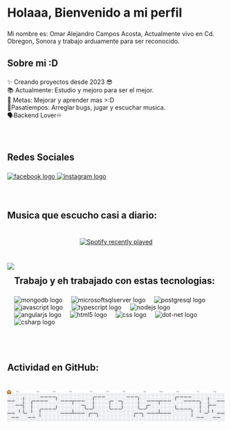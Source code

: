 <h1 align="left">Holaaa, Bienvenido a mi perfil</h1>

###

<p align="left">Mi nombre es: Omar Alejandro Campos Acosta, Actualmente vivo en Cd. Obregon, Sonora y trabajo arduamente para ser reconocido.</p>

###

<h2 align="left">Sobre mi :D</h2>

###

<p align="left">✨ Creando proyectos desde 2023 😎<br>📚 Actualmente: Estudio y mejoro para ser el mejor.<br>🎯 Metas: Mejorar y aprender mas >:D<br>🎲Pasatiempos: Arreglar bugs, jugar y escuchar musica.<br>🗣️Backend Lover♾️</p>

###

<br clear="both">

<h2 align="left">Redes Sociales</h2>

###

<div align="left">
  <a href="https://www.facebook.com/omar.campos.313003/" target="_blank">
    <img src="https://raw.githubusercontent.com/maurodesouza/profile-readme-generator/master/src/assets/icons/social/facebook/default.svg" width="52" height="40" alt="facebook logo"  />
  </a>
  <a href="https://www.instagram.com/omar_campos165/" target="_blank">
    <img src="https://raw.githubusercontent.com/maurodesouza/profile-readme-generator/master/src/assets/icons/social/instagram/default.svg" width="52" height="40" alt="instagram logo"  />
  </a>
</div>

###

<br clear="both">

<h2 align="left">Musica que escucho casi a diario:</h2>

###

<br clear="both">

<div align="center">
  <a href="https://open.spotify.com/user/31lgkk6zu2wj2ojrqmgwsvumzodq">
    <img src="https://spotify-recently-played-readme.vercel.app/api?user=31lgkk6zu2wj2ojrqmgwsvumzodq&count=4&unique=false" alt="Spotify recently played"  />
  </a>
</div>

###

<br clear="both">

<img align="left" height="200" src="https://media.tenor.com/4DiFwww6548AAAAj/kitty.gif"  />

###

<h2 align="left">Trabajo y eh trabajado con estas tecnologias:</h2>

###

<div align="left">
  <img src="https://cdn.jsdelivr.net/gh/devicons/devicon/icons/mongodb/mongodb-original.svg" height="40" alt="mongodb logo"  />
  <img width="12" />
  <img src="https://cdn.jsdelivr.net/gh/devicons/devicon/icons/microsoftsqlserver/microsoftsqlserver-plain.svg" height="40" alt="microsoftsqlserver logo"  />
  <img width="12" />
  <img src="https://cdn.jsdelivr.net/gh/devicons/devicon/icons/postgresql/postgresql-original.svg" height="40" alt="postgresql logo"  />
  <img width="12" />
  <img src="https://cdn.jsdelivr.net/gh/devicons/devicon/icons/javascript/javascript-original.svg" height="40" alt="javascript logo"  />
  <img width="12" />
  <img src="https://cdn.jsdelivr.net/gh/devicons/devicon/icons/typescript/typescript-original.svg" height="40" alt="typescript logo"  />
  <img width="12" />
  <img src="https://cdn.jsdelivr.net/gh/devicons/devicon/icons/nodejs/nodejs-original.svg" height="40" alt="nodejs logo"  />
  <img width="12" />
  <img src="https://cdn.jsdelivr.net/gh/devicons/devicon/icons/angularjs/angularjs-original.svg" height="40" alt="angularjs logo"  />
  <img width="12" />
  <img src="https://cdn.jsdelivr.net/gh/devicons/devicon/icons/html5/html5-original.svg" height="40" alt="html5 logo"  />
  <img width="12" />
  <img src="https://cdn.jsdelivr.net/gh/devicons/devicon/icons/css3/css3-original.svg" height="40" alt="css logo"  />
  <img width="12" />
  <img src="https://cdn.jsdelivr.net/gh/devicons/devicon/icons/dot-net/dot-net-original.svg" height="40" alt="dot-net logo"  />
  <img width="12" />
  <img src="https://cdn.jsdelivr.net/gh/devicons/devicon/icons/csharp/csharp-original.svg" height="40" alt="csharp logo"  />
</div>

###

<br clear="both">

<h2 align="left">Actividad en GitHub:</h2>

###

<br clear="both">

<picture>
  <source media="(prefers-color-scheme: dark)" srcset="https://raw.githubusercontent.com/Broderline1/Broderline1/output/pacman-contribution-graph-dark.svg">
  <source media="(prefers-color-scheme: light)" srcset="https://raw.githubusercontent.com/Broderline1/Broderline1/output/pacman-contribution-graph.svg">
  <img alt="pacman contribution graph" src="https://raw.githubusercontent.com/Broderline1/Broderline1/output/pacman-contribution-graph.svg">
</picture>

###
